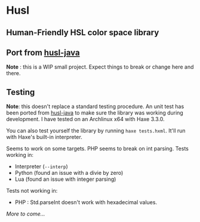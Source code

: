 # Husl
## Human-Friendly HSL color space library
## Port from [husl-java]

**Note** : this is a WIP small project. Expect things to break or change here and there.

## Testing

**Note**: this doesn't replace a standard testing procedure. An unit test has been ported from [husl-java] to make sure the library was working during development. I have tested on an Archlinux x64 with Haxe 3.3.0.

You can also test yourself the library by running `haxe tests.hxml`. It'll run with Haxe's built-in interpreter.



Seems to work on some targets. PHP seems to break on int parsing.
Tests working in:
- Interpreter (`--interp`)
- Python (found an issue with a divie by zero)    
- Lua (found an issue with integer parsing)

Tests not working in:
- PHP : Std.parseInt doesn't work with hexadecimal values.

*More to come...*

[husl-java]: https://github.com/husl-colors/husl-java
